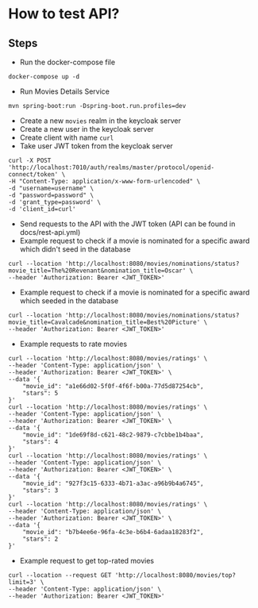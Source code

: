 # How to test API?

## Steps

- Run the docker-compose file

```shell
docker-compose up -d
```

- Run Movies Details Service

```
mvn spring-boot:run -Dspring-boot.run.profiles=dev
```

- Create a new `movies` realm in the keycloak server
- Create a new user in the keycloak server
- Create client with name `curl`
- Take user JWT token from the keycloak server

```shell
curl -X POST 'http://localhost:7010/auth/realms/master/protocol/openid-connect/token' \
-H "Content-Type: application/x-www-form-urlencoded" \
-d "username=username" \
-d "password=password" \
-d 'grant_type=password' \
-d 'client_id=curl'
```

- Send requests to the API with the JWT token (API can be found in docs/rest-api.yml)
- Example request to check if a movie is nominated for a specific award which didn't seed in the
  database

```shell
curl --location 'http://localhost:8080/movies/nominations/status?movie_title=The%20Revenant&nomination_title=Oscar' \
--header 'Authorization: Bearer <JWT_TOKEN>'
```

- Example request to check if a movie is nominated for a specific award which seeded in the
  database

```shell
curl --location 'http://localhost:8080/movies/nominations/status?movie_title=Cavalcade&nomination_title=Best%20Picture' \
--header 'Authorization: Bearer <JWT_TOKEN>'
```

- Example requests to rate movies

```shell
curl --location 'http://localhost:8080/movies/ratings' \
--header 'Content-Type: application/json' \
--header 'Authorization: Bearer <JWT_TOKEN>' \
--data '{
    "movie_id": "a1e66d02-5f0f-4f6f-b00a-77d5d87254cb",
    "stars": 5
}'
curl --location 'http://localhost:8080/movies/ratings' \
--header 'Content-Type: application/json' \
--header 'Authorization: Bearer <JWT_TOKEN>' \
--data '{
    "movie_id": "1de69f8d-c621-48c2-9879-c7cbbe1b4baa",
    "stars": 4
}'
curl --location 'http://localhost:8080/movies/ratings' \
--header 'Content-Type: application/json' \
--header 'Authorization: Bearer <JWT_TOKEN>' \
--data '{
    "movie_id": "927f3c15-6333-4b71-a3ac-a96b9b4a6745",
    "stars": 3
}'
curl --location 'http://localhost:8080/movies/ratings' \
--header 'Content-Type: application/json' \
--header 'Authorization: Bearer <JWT_TOKEN>' \
--data '{
    "movie_id": "b7b4ee6e-96fa-4c3e-b6b4-6adaa18283f2",
    "stars": 2
}'
```

- Example request to get top-rated movies

```shell
curl --location --request GET 'http://localhost:8080/movies/top?limit=3' \
--header 'Content-Type: application/json' \
--header 'Authorization: Bearer <JWT_TOKEN>'
```